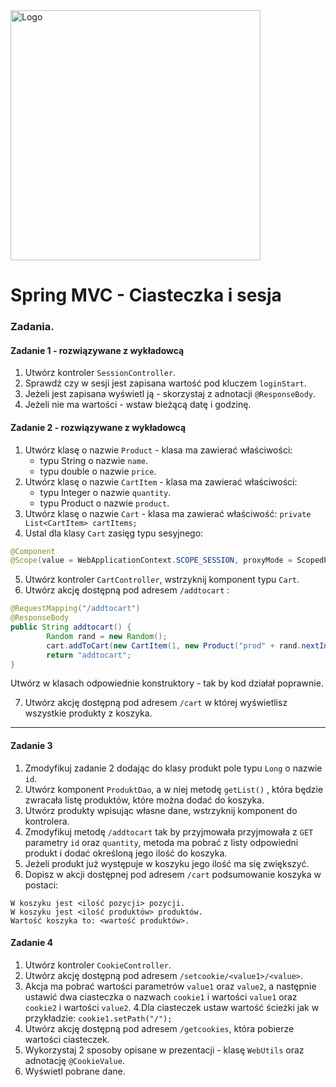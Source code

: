 <img alt="Logo" src="http://coderslab.pl/svg/logo-coderslab.svg" width="400">

# Spring MVC - Ciasteczka i sesja

### Zadania.


#### Zadanie 1 - rozwiązywane z wykładowcą
1. Utwórz kontroler `SessionController`.
2. Sprawdź czy w sesji jest zapisana wartość pod kluczem  `loginStart`.
3. Jeżeli jest zapisana wyświetl ją - skorzystaj z adnotacji `@ResponseBody`.
4. Jeżeli nie ma wartości - wstaw bieżącą datę i godzinę.

#### Zadanie 2 - rozwiązywane z wykładowcą
1. Utwórz klasę o nazwie `Product` - klasa ma zawierać właściwości:
    - typu String o nazwie `name`.
    - typu double o nazwie `price`.
2. Utwórz klasę o nazwie `CartItem` - klasa ma zawierać właściwości:
    - typu Integer o nazwie `quantity`.
    - typu Product o nazwie `product`.
3. Utwórz klasę o nazwie `Cart` - klasa ma zawierać właściwość:
    `private List<CartItem> cartItems;`
4. Ustal dla klasy `Cart` zasięg typu sesyjnego:
```java
@Component
@Scope(value = WebApplicationContext.SCOPE_SESSION, proxyMode = ScopedProxyMode.TARGET_CLASS)       
``` 
5. Utwórz kontroler `CartController`, wstrzyknij komponent typu `Cart`.
6. Utwórz akcję dostępną pod adresem `/addtocart` :
````java
@RequestMapping("/addtocart")
@ResponseBody
public String addtocart() {
        Random rand = new Random();
        cart.addToCart(new CartItem(1, new Product("prod" + rand.nextInt(10), rand.nextDouble())));
        return "addtocart";
}
````
Utwórz w klasach odpowiednie konstruktory - tak by kod działał poprawnie.

7. Utwórz akcję dostępną pod adresem `/cart` w której wyświetlisz wszystkie produkty z koszyka.


-------------------------------------------------------------------------------

#### Zadanie 3

1. Zmodyfikuj zadanie 2 dodając do klasy produkt pole typu `Long` o nazwie `id`.
2. Utwórz komponent `ProduktDao`, a w niej metodę `getList()` , która będzie zwracała listę produktów, które można dodać do koszyka. 
3. Utwórz produkty wpisując własne dane, wstrzyknij komponent do kontrolera.
3. Zmodyfikuj metodę `/addtocart` tak by przyjmowała przyjmowała z `GET` parametry `id` oraz `quantity`, metoda ma pobrać z listy odpowiedni produkt i dodać określoną jego ilość do koszyka.
4. Jeżeli produkt już występuje w koszyku jego ilość ma się zwiększyć.
5. Dopisz w akcji dostępnej pod adresem `/cart` podsumowanie koszyka w postaci:
````
W koszyku jest <ilość pozycji> pozycji.
W koszyku jest <ilość produktów> produktów.
Wartość koszyka to: <wartość produktów>.
````

#### Zadanie 4
1. Utwórz kontroler `CookieController`.
2. Utwórz akcję dostępną pod adresem `/setcookie/<value1>/<value>`.  
3. Akcja ma pobrać wartości parametrów `value1` oraz `value2`, a następnie ustawić 
dwa ciasteczka o nazwach `cookie1` i wartości `value1` oraz `cookie2` i wartości `value2`. 
4.Dla ciasteczek ustaw wartość ścieżki jak w przykładzie: `cookie1.setPath("/");`
5. Utwórz akcję dostępną pod adresem `/getcookies`, która pobierze wartości ciasteczek.
6. Wykorzystaj 2 sposoby opisane w prezentacji - klasę `WebUtils` oraz adnotację `@CookieValue`.
7. Wyświetl pobrane dane.
